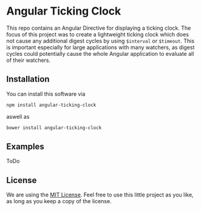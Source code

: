 # Angular Ticking Clock

This repo contains an Angular Directive for displaying a ticking clock. The focus of this project was to create
a lightweight ticking clock which does not cause any additional digest cycles by using ``$interval`` or ``$timeout``. 
This is important especially for large applications with many watchers, as digest cycles could potentially cause the
whole Angular application to evaluate all of their watchers.

## Installation
You can install this software via
```bash
npm install angular-ticking-clock
```
aswell as 
```bash
bower install angular-ticking-clock
```

## Examples
ToDo

## License
We are using the [MIT License](LICENSE). Feel free to use this little project as you like, as long as you keep a copy of the license.